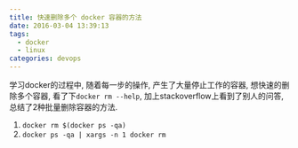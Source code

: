 ```yaml
---
title: 快速删除多个 docker 容器的方法
date: 2016-03-04 13:39:13
tags:
  - docker
  - linux
categories: devops
---
```


学习docker的过程中, 随着每一步的操作, 产生了大量停止工作的容器, 想快速的删除多个容器, 看了下`docker rm --help`, 加上stackoverflow上看到了别人的问答, 总结了2种批量删除容器的方法.

<!--more-->

1. `docker rm $(docker ps -qa)`
2. `docker ps -qa | xargs -n 1 docker rm`
